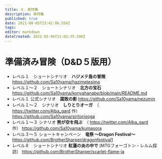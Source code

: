 ```yaml
---
title: ６．素材集
description: 素材集
published: true
date: 2021-08-05T23:41:06.556Z
tags: 
editor: markdown
dateCreated: 2021-02-06T11:02:35.590Z
---
```


# 準備済み冒険（D&D５版用）
- レベル１　ショートシナリオ　**ハジメテ島の冒険**
https://github.com/Sa10yama/hazimetesima
- レベル１～２　ショートシナリオ　**北方の宝石**
https://github.com/Sa10yama/konyahanabe/blob/main/README.md
- レベル１ 公式シナリオ　**腐敗の影**
https://github.com/Sa10yama/nezumin
- レベル１～２　シナリオ　**しりとりオーガ**　（ https://twitter.com/Alba_gard 作）
https://github.com/Sa10yama/siritoriooga
- レベル１～３ シナリオ **熊が空を飛ぶ**　（ https://twitter.com/Alba_gard 作）
https://github.com/Sa10yama/kumasora
- レベル３～５ ショートキャンペーン　**竜祭 ～Dragon Festival～**
https://github.com/BrotherSharper/dragonfestival1
- レベル８　ショートシナリオ **紅蓮の炎の中で** (MTGフォーゴトン・レルム探訪）
https://github.com/BrotherSharper/scarlet-flame-ja

